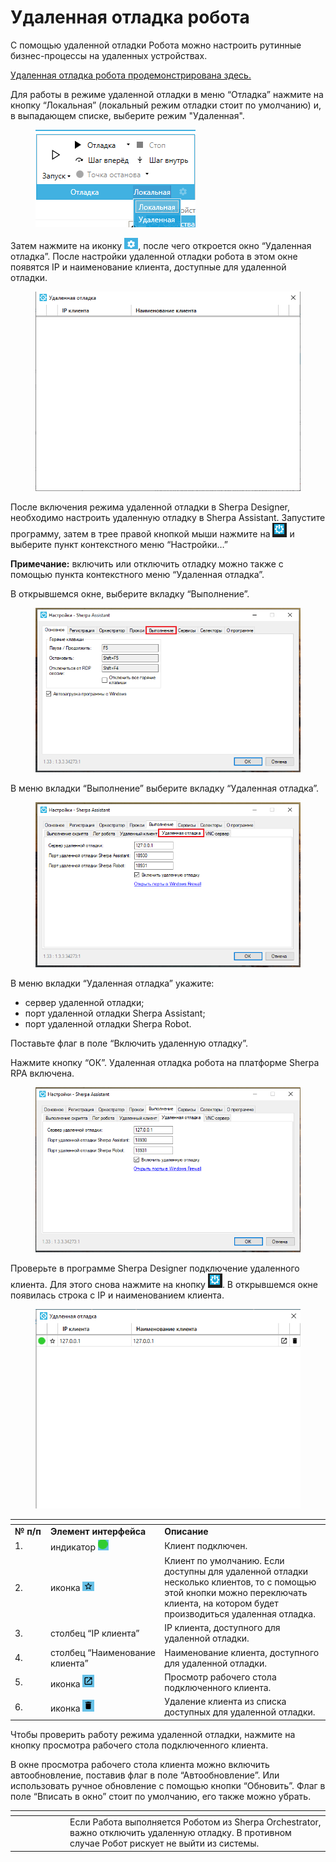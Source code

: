 # Удаленная отладка робота

С помощью удаленной отладки Робота можно настроить рутинные бизнес-процессы на удаленных устройствах.&#x20;

[Удаленная отладка робота продемонстрирована здесь.](https://sherparpa.ru/ucontent/?0J)

Для работы в режиме удаленной отладки в меню “Отладка” нажмите на кнопку “Локальная” (локальный режим отладки стоит по умолчанию) и, в выпадающем списке, выберите режим "Удаленная".

<figure><img src="../../../../../.gitbook/assets/изображение (128).png" alt=""><figcaption></figcaption></figure>

Затем нажмите на иконку ![](<../../../../../.gitbook/assets/изображение (129).png>), после чего откроется окно “Удаленная отладка”. После настройки удаленной отладки робота в этом окне появятся IP и наименование клиента, доступные для удаленной отладки.&#x20;

<figure><img src="../../../../../.gitbook/assets/изображение (130).png" alt=""><figcaption></figcaption></figure>

После включения режима удаленной отладки в Sherpa Designer, необходимо настроить удаленную отладку в Sherpa Assistant. Запустите программу,  затем в трее правой кнопкой мыши нажмите на ![](<../../../../../.gitbook/assets/изображение (131).png>) и выберите пункт контекстного меню “Настройки…”&#x20;

**Примечание:** включить или отключить отладку можно также с помощью пункта контекстного меню “Удаленная отладка”.

В открывшемся окне, выберите вкладку “Выполнение”.

<figure><img src="../../../../../.gitbook/assets/ВыплнАсс.png" alt=""><figcaption></figcaption></figure>

В меню вкладки “Выполнение” выберите вкладку “Удаленная отладка”.

<figure><img src="../../../../../.gitbook/assets/ВыплнУдаленОтладк (1).png" alt=""><figcaption></figcaption></figure>

В меню вкладки “Удаленная отладка” укажите:

* сервер удаленной отладки;
* порт удаленной отладки Sherpa Assistant;
* порт удаленной отладки Sherpa Robot.

Поставьте флаг в поле “Включить удаленную отладку”.

Нажмите кнопку “ОК”. Удаленная отладка робота на платформе Sherpa RPA включена.&#x20;

<figure><img src="../../../../../.gitbook/assets/image (83).png" alt=""><figcaption></figcaption></figure>

Проверьте в программе Sherpa Designer подключение удаленного клиента. Для этого снова нажмите на кнопку ![](<../../../../../.gitbook/assets/изображение (132).png>). В открывшемся окне появилась строка с IP и наименованием клиента.

<figure><img src="../../../../../.gitbook/assets/изображение (133).png" alt=""><figcaption></figcaption></figure>

<table data-header-hidden><thead><tr><th width="54"></th><th width="192"></th><th width="308"></th></tr></thead><tbody><tr><td><strong>№ п/п</strong></td><td><strong>Элемент интерфейса</strong></td><td><strong>Описание</strong></td></tr><tr><td>1.</td><td>индикатор <img src="../../../../../.gitbook/assets/2025-06-06_00-38-22.png" alt=""></td><td>Клиент подключен.</td></tr><tr><td>2.</td><td>иконка <img src="../../../../../.gitbook/assets/2025-06-06_00-39-42.png" alt=""></td><td>Клиент по умолчанию. Если доступны для удаленной отладки несколько клиентов, то с помощью этой кнопки можно переключать клиента, на котором будет производиться удаленная отладка.</td></tr><tr><td>3.</td><td>столбец “IP клиента”</td><td>IP клиента, доступного для удаленной отладки.</td></tr><tr><td>4.</td><td>столбец “Наименование клиента”</td><td>Наименование клиента, доступного для удаленной отладки.</td></tr><tr><td>5.</td><td>иконка <img src="../../../../../.gitbook/assets/2025-06-06_00-40-45.png" alt=""></td><td>Просмотр рабочего стола подключенного клиента.</td></tr><tr><td>6.</td><td>иконка <img src="../../../../../.gitbook/assets/изображение (137).png" alt=""></td><td>Удаление клиента из списка доступных для удаленной отладки.</td></tr></tbody></table>

Чтобы проверить работу режима удаленной отладки, нажмите на кнопку просмотра рабочего стола подключенного клиента.

В окне просмотра рабочего стола клиента можно включить автообновление, поставив флаг в поле “Автообновление”. Или использовать ручное обновление с помощью кнопки “Обновить”. Флаг в поле “Вписать в окно” стоит по умолчанию, его также можно убрать.&#x20;

<table data-header-hidden><thead><tr><th width="74"></th><th></th></tr></thead><tbody><tr><td><img src="https://lh7-rt.googleusercontent.com/docsz/AD_4nXfPkmrtL_xzNxzeos1Rj92kStlqg33gZVluXm2e5tIyyc3sovEGBKpOzieCKvjYCvZz-4HUWwlwTgdcIybqzsQbBHduhfLOCFiUmppQ4hUsBEB3ANUcdxRYyj38ThJzSF4dk9king?key=jXxpQJRYkQW6F4d0HoRgIxP1" alt=""></td><td>Если Работа выполняется Роботом из Sherpa Orchestrator, важно отключить удаленную отладку. В противном случае Робот рискует не выйти из системы.</td></tr></tbody></table>
